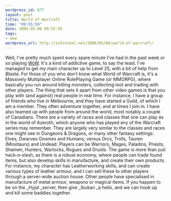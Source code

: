 ```yaml
--- 
wordpress_id: 877
layout: post
title: World of Warcraft
time: "09:55:59"
date: 2006-05-08 09:55:59
tags: 
- wow
wordpress_url: http://schinckel.net/2006/05/08/world-of-warcraft/
---
```

Well, I've pretty much spent every spare minute I've had in the past week or so playing [WoW][1]. It's a kind of addictive game, to say the least. I've managed to get my main character up to Level 25, with a bit of help from _Blasta_. For those of you who don't know what World of Warcraft is, it's a Massively Multiplayer Online RolePlaying Game (or MMORPG), where basically you run around killing monsters, collecting loot and trading with other players. The thing that sets it apart from other video games is that you play with (and against) real people in real time. For instance, I have a group of friends who live in Melbourne, and they have started a Guild, of which I am a member. They often adventure together, and at times I join in. I have also teamed up with people from around the world, most notably a couple of Canadians. There are a variety of races and classes that one can play as in the world of Azeroth, which anyone who has played any of the Warcraft series may remember. They are largely very similar to the classes and races one might see in Dungeons & Dragons, or many other fantasy settings: Elves, Dwarves Gnomes and Humans; versus Orcs, Trolls, Tauren (Minotaurs) and Undead. Players can be Warriors, Mages, Paladins, Priests, Shamen, Hunters, Warlocks, Rogues and Druids. The game is more than just hack-n-slash, as there is a robust economy, where people can trade found items, but also develop skills in manufacture, and create their own products. For instance, my character has Leatherworking skills, and can create various types of leather armour, and I can sell these to other players through a server-wide auction house. Other people have specialised in manufacture of metal armour, weapons or magical items. If you happen to be on the _Hyjal _server, then give _Ibukan _a hello, and we can hook up and kill some baddies together. 

   [1]: http://www.worldofwarcraft.com

